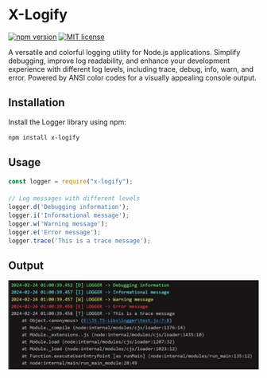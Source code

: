 # X-Logify

[![npm version](https://badge.fury.io/js/x-logify.svg)](https://badge.fury.io/js/x-logify)
[![MIT license](https://img.shields.io/badge/License-MIT-blue.svg)](https://opensource.org/licenses/MIT)

A versatile and colorful logging utility for Node.js applications. Simplify debugging, improve log readability, and enhance your development experience with different log levels, including trace, debug, info, warn, and error. Powered by ANSI color codes for a visually appealing console output.

## Installation

Install the Logger library using npm:

```bash
npm install x-logify
```

## Usage
````js
const logger = require("x-logify");

// Log messages with different levels
logger.d('Debugging information');
logger.i('Informational message');
logger.w('Warning message');
logger.e('Error message');
logger.trace('This is a trace message');
````

## Output
![Logger](https://github.com/ali-sardari/js-logger/blob/master/screenshots/demo.jpg)


